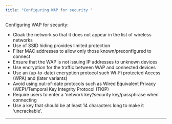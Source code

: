 ```yaml
---
title: "Configuring WAP for security "
--- 
```

Configuring WAP for security:

- Cloak the network so that it does not appear in the list of wireless networks
- Use of SSID hiding provides limited protection
- Filter MAC addresses to allow only those known/preconfigured to connect
- Ensure that the WAP is not issuing IP addresses to unknown devices
- Use encryption for the traffic between WAP and connected devices
- Use an (up-to-date) encryption protocol such Wi-Fi protected Access (WPA) and (later variants)
- Avoid using out-of-date protocols such as Wired Equivalent Privacy (WEP)/Temporal Key Integrity Protocol (TKIP)
- Require users to enter a ‘network key’/security key/passphrase when connecting
- Use a key that should be at least 14 characters long to make it ‘uncrackable’.

---